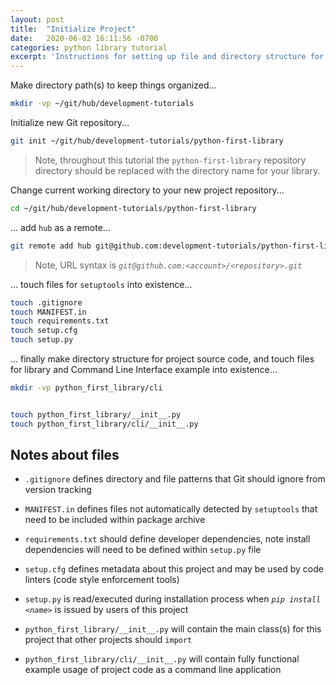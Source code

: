 ```yaml
---
layout: post
title:  "Initialize Project"
date:   2020-06-02 16:11:56 -0700
categories: python library tutorial
excerpt: 'Instructions for setting up file and directory structure for new library'
---
```




Make directory path(s) to keep things organized...


```bash
mkdir -vp ~/git/hub/development-tutorials
```


Initialize new Git repository...


```bash
git init ~/git/hub/development-tutorials/python-first-library
```


> Note, throughout this tutorial the `python-first-library` repository directory should be replaced with the directory name for your library.


Change current working directory to your new project repository...


```bash
cd ~/git/hub/development-tutorials/python-first-library
```


... add `hub` as a remote...


```bash
git remote add hub git@github.com:development-tutorials/python-first-library.git
```


> Note, URL syntax is _`git@github.com:<account>/<repository>.git`_


... touch files for `setuptools` into existence...


```bash
touch .gitignore
touch MANIFEST.in
touch requirements.txt
touch setup.cfg
touch setup.py
```


... finally make directory structure for project source code, and touch files for library and Command Line Interface example into existence...


```bash
mkdir -vp python_first_library/cli


touch python_first_library/__init__.py
touch python_first_library/cli/__init__.py
```


## Notes about files
[heading__notes_about_files]: #notes-about-files "List of quick descriptions of what files are used for"


- `.gitignore` defines directory and file patterns that Git should ignore from version tracking

- `MANIFEST.in` defines files not automatically detected by `setuptools` that need to be included within package archive

- `requirements.txt` should define developer dependencies, note install dependencies will need to be defined within `setup.py` file

- `setup.cfg` defines metadata about this project and may be used by code linters (code style enforcement tools)

- `setup.py` is read/executed during installation process when _`pip install <name>`_ is issued by users of this project

- `python_first_library/__init__.py` will contain the main class(s) for this project that other projects should `import`

- `python_first_library/cli/__init__.py` will contain fully functional example usage of project code as a command line application
